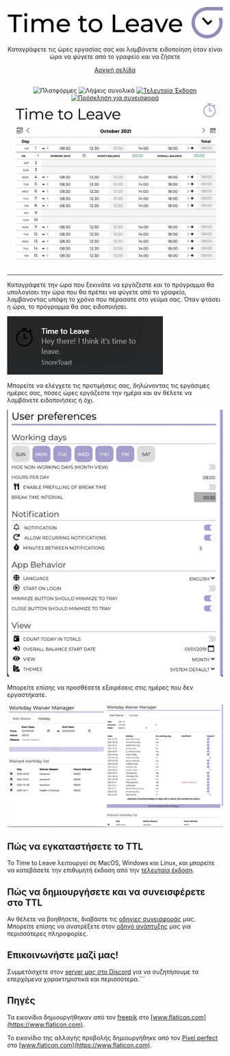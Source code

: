 <div align="center">
  <img src="../../assets/timetoleave.png" alt="Λογότυπο Time to Leave">

  <p>Καταγράφετε τις ώρες εργασίας σας και λαμβάνετε ειδοποίηση όταν είναι ώρα να φύγετε από το γραφείο και να ζήσετε</p>

[Αρχική σελίδα](https://timetoleave.app/)

<br/>
<img src="https://img.shields.io/badge/platforms-Windows%20%7C%20MacOS%20%7C%20Linux-green" alt="Πλατφόρμες">
<img src="https://img.shields.io/github/downloads/TTLApp/time-to-leave/total" alt="Λήψεις συνολικά">
<a href="https://github.com/TTLApp/time-to-leave/releases/latest"><img src="https://img.shields.io/github/v/release/TTLApp/time-to-leave" alt="Τελευταία Έκδοση"></a>
<a href="http://makeapullrequest.com/"><img src="https://img.shields.io/badge/PRs-welcome-purple" alt="Πρόσκληση για συνεισφορά"></a>

   <br/>

  <img src="../images/screenshot.jpg" alt="Στιγμιότυπο του Time to Leave">

  <br/>

  <br/>
</div>

---

Καταγράφετε την ώρα που ξεκινάτε να εργάζεστε και το πρόγραμμα θα υπολογίσει την ώρα που θα πρέπει να φύγετε από το γραφείο, λαμβάνοντας υπόψη το χρόνο που πέρασατε στο γεύμα σας. Όταν φτάσει η ώρα, το πρόγραμμα θα σας ειδοποιήσει.

<img src="../images/notification.jpg" alt="Ειδοποίηση Time to Leave">

Μπορείτε να ελέγχετε τις προτιμήσεις σας, δηλώνοντας τις εργάσιμες ημέρες σας, πόσες ώρες εργάζεστε την ημέρα και αν θέλετε να λαμβάνετε ειδοποιήσεις ή όχι.

<img src="../images/preferences.jpg" alt="Προτιμήσεις Time to Leave">

Μπορείτε επίσης να προσθέσετε εξαιρέσεις στις ημέρες που δεν εργαστήκατε.

<img src="../images/waiver_manager.jpg" alt="Διαχειριστής εξαιρέσεων Time to Leave">

## Πώς να εγκαταστήσετε το TTL

Το Time to Leave λειτουργεί σε MacOS, Windows και Linux, και μπορείτε να κατεβάσετε την επιθυμητή έκδοση από την [τελευταία έκδοση](https://github.com/TTLApp/time-to-leave/releases/latest).

## Πώς να δημιουργήσετε και να συνεισφέρετε στο TTL

Αν θέλετε να βοηθήσετε, διαβάστε τις [οδηγίες συνεισφοράς](../CONTRIBUTING.md) μας.
Μπορείτε επίσης να ανατρέξετε στον [οδηγό ανάπτυξης](../DEVELOPMENT.md) μας για περισσότερες πληροφορίες.

## Επικοινωνήστε μαζί μας!

Συμμετάσχετε στον [server μας στο Discord](https://discord.gg/P3KkEF5) για να συζητήσουμε τα επερχόμενα χαρακτηριστικά και περισσότερα.```

## Πηγές

Τα εικονίδια δημιουργήθηκαν από τον [freepik](https://www.flaticon.com/authors/freepik) στο [www.flaticon.com](https://www.flaticon.com).

Το εικονίδιο της αλλαγής προβολής δημιουργήθηκε από τον [Pixel perfect](https://www.flaticon.com/authors/pixel-perfect) στο [www.flaticon.com](https://www.flaticon.com).
